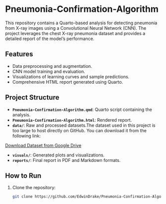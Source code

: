 # Pneumonia-Confirmation-Algorithm
This repository contains a Quarto-based analysis for detecting pneumonia from X-ray images using a Convolutional Neural Network (CNN). The project leverages the chest X-ray pneumonia dataset and provides a detailed report of the model’s performance.
## Features
- Data preprocessing and augmentation.
- CNN model training and evaluation.
- Visualizations of learning curves and sample predictions.
- Comprehensive HTML report generated using Quarto.

## Project Structure
- **`Pneumonia-Confirmation-Algorithm.qmd`**: Quarto script containing the analysis.
- **`Pneumonia-Confirmation-Algorithm.html`**: Rendered report.
- **`data/`**: Raw and processed datasets.The dataset used in this project is too large to host directly on GitHub. You can download it from the following link:

[Download Dataset from Google Drive]([https://drive.google.com/uc?export=download&id=FILE_ID](https://drive.google.com/file/d/1X9EmM4RyPWmX8T63tefowj6Qyuzxg2MS/view?usp=drive_link))
- **`visuals/`**: Generated plots and visualizations.
- **`reports/`**: Final report in PDF and Markdown formats.


## How to Run
1. Clone the repository:
   ```bash
   git clone https://github.com/EdwinDrake/Pneumonia-Confirmation-Algorithm.git
